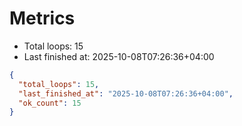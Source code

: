 # Metrics

- Total loops: 15
- Last finished at: 2025-10-08T07:26:36+04:00

```json
{
  "total_loops": 15,
  "last_finished_at": "2025-10-08T07:26:36+04:00",
  "ok_count": 15
}
```
